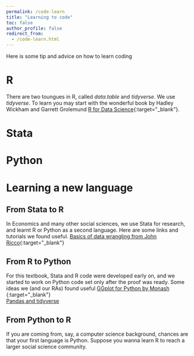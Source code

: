 ```yaml
---
permalink: /code-learn
title: "Learning to code"
toc: false
author_profile: false
redirect_from:
  - /code-learn.html
---
```



Here is some tip and advice on how to learn coding

# R
There are two toungues in R, called *data.table* and *tidyverse*. We use *tidyverse*. To learn you may start with the wonderful book by Hadley Wickham and Garrett Grolemund [R for Data Science](https://r4ds.had.co.nz/){:target="_blank"}. 


# Stata


# Python



# Learning a new language

## From Stata to R
In Economics and many other social sciences, we use Stata for research, and learnt R or Python as a second language. Here are some links and tutorials we found useful.
[Basics of data wrangling from John Ricco](https://johnricco.github.io/2016/06/14/stata-dplyr/){:target="_blank"}  


## From R to Python
For this textbook, Stata and R code were developed early on, and we started to work on Python code set only after the proof was ready. Some ideas we (and our RAs) found useful
[GGplot for Python by Monash ](https://monashdatafluency.github.io/python-workshop-base/modules/plotting_with_ggplot/){:target="_blank"}    
[Pandas and tidyverse](link)  


## From Python to R
If you are coming from, say, a computer science background, chances are that your first language is Python. Suppose you wanna learn R to reach a larger social science community. 


